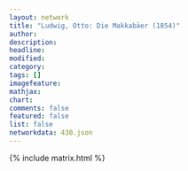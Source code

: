 ```yaml
---
layout: network
title: "Ludwig, Otto: Die Makkabäer (1854)"
author:
description:
headline:
modified:
category:
tags: []
imagefeature: 
mathjax: 
chart: 
comments: false
featured: false
list: false
networkdata: 430.json
---
```

{% include matrix.html %}
